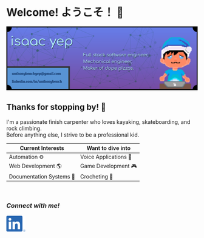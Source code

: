 # Welcome! ようこそ！ 👋

<img alt="GitHub Profile Banner" src="img/banner.png" width="800" />

## Thanks for stopping by! 👾
I'm a passionate finish carpenter who loves kayaking, skateboarding, and rock climbing.\
Before anything else, I strive to be a professional kid.

| Current Interests | Want to dive into |
|----|----|
| Automation ⚙ | Voice Applications 🎤 |
| Web Development 🌎 | Game Development 🎮 |
| Documentation Systems 📜 | Crocheting 🧶 |

<br />

### ***Connect with me!***
[<img alt="example image tag" src="img/linkedin.png" width="50" />](https://www.linkedin.com/in/anthonybench/)
